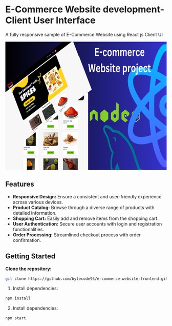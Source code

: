 # E-Commerce Website development-Client User Interface

A fully responsive sample of E-Commerce Website using React js Client UI
 
<img src="src\assets\image.png" alt="Image Description" width="800" height="400" />

## Features

- **Responsive Design:** Ensure a consistent and user-friendly experience across various devices.
- **Product Catalog:** Browse through a diverse range of products with detailed information.
- **Shopping Cart:** Easily add and remove items from the shopping cart.
- **User Authentication:** Secure user accounts with login and registration functionalities.
- **Order Processing:** Streamlined checkout process with order confirmation.

## Getting Started

 **Clone the repository:**
```bash
git clone https://github.com/bytecode95/e-commerce-website-frontend.git
```

1. Install dependencies:
```bash
npm install
```
2. Install dependencies:
```bash
npm start
```
